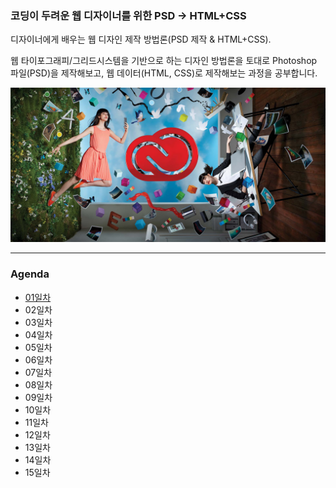 ### 코딩이 두려운 웹 디자이너를 위한 PSD → HTML+CSS

디자이너에게 배우는 웹 디자인 제작 방법론(PSD 제작 & HTML+CSS).

웹 타이포그래피/그리드시스템을 기반으로 하는 디자인 방법론을 토대로 Photoshop 파일(PSD)을 제작해보고, 웹 데이터(HTML, CSS)로 제작해보는 과정을 공부합니다.

<!-- ![PSD to HTML/CSS](__assets__/psd2htmlcss.png) -->
![PSD to HTML/CSS](__assets__/featured_adobe.jpg)

---

### Agenda
* [01일차](DAY01/README.md)
* 02일차
* 03일차
* 04일차
* 05일차
* 06일차
* 07일차
* 08일차
* 09일차
* 10일차
* 11일차
* 12일차
* 13일차
* 14일차
* 15일차
